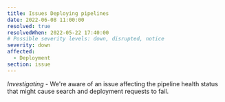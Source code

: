 ```yaml
---
title: Issues Deploying pipelines
date: 2022-06-08 11:00:00
resolved: true
resolvedWhen: 2022-05-22 17:40:00
# Possible severity levels: down, disrupted, notice
severity: down
affected:
  - Deployment
section: issue
---
```


*Investigating* - We're aware of an issue affecting the pipeline health status that might cause search and deployment requests to fail.
